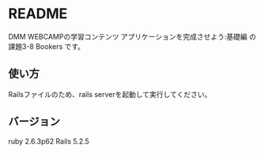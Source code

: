 # README
DMM WEBCAMPの学習コンテンツ アプリケーションを完成させよう:基礎編 の 課題3-8 Bookers です。

## 使い方
Railsファイルのため、rails serverを起動して実行してください。

## バージョン
ruby 2.6.3p62
Rails 5.2.5
